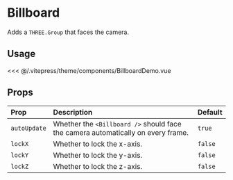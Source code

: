 # Billboard

<DocsDemo>
  <BillboardDemo />
</DocsDemo>

Adds a `THREE.Group` that faces the camera.

## Usage

<<< @/.vitepress/theme/components/BillboardDemo.vue

## Props

| Prop             | Description                                          | Default       |
| :--------------- | :--------------------------------------------------- | ------------- |
| `autoUpdate`     | Whether the `<Billboard />` should face the camera automatically on every frame.       | `true`  |
| `lockX`          | Whether to lock the x-axis.                          | `false` |
| `lockY`          | Whether to lock the y-axis.                          | `false` |
| `lockZ`          | Whether to lock the z-axis.                          | `false` |
